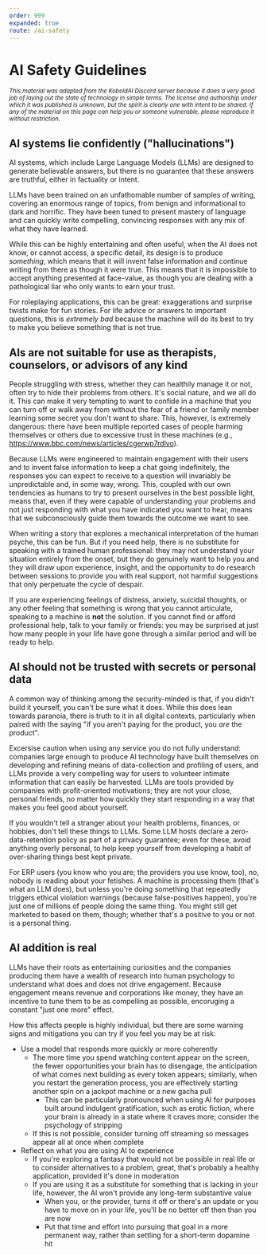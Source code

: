 ```yaml
---
order: 999
expanded: true
route: /ai-safety
---
```


# AI Safety Guidelines

<sub>*This material was adapted from the KoboldAI Discord server because it does a very good job of laying out the state of technology in simple terms. The license and authorship under which it was published is unknown, but the spirit is clearly one with intent to be shared. If any of the material on this page can help you or someone vulnerable, please reproduce it without restriction.*</sub>

## AI systems lie confidently ("hallucinations")

AI systems, which include Large Language Models (LLMs) are designed to generate believable answers, but there is no guarantee that these answers are truthful, either in factuality or intent.

LLMs have been trained on an unfathomable number of samples of writing, covering an enormous range of topics, from benign and informational to dark and horrific. They have been tuned to present mastery of language and can quickly write compelling, convincing responses with any mix of what they have learned.

While this can be highly entertaining and often useful, when the AI does not know, or cannot access, a specific detail, its design is to produce *something*, which means that it will invent false information and continue writing from there as though it were true. This means that it is impossible to accept anything presented at face-value, as though you are dealing with a pathological liar who only wants to earn your trust.

For roleplaying applications, this can be great: exaggerations and surprise twists make for fun stories. For life advice or answers to important questions, this is *extremely bad* because the machine will do its best to try to make you believe something that is not true.

## AIs are not suitable for use as therapists, counselors, or advisors of any kind

People struggling with stress, whether they can healthily manage it or not, often try to hide their problems from others. It's social nature, and we all do it. This can make it very tempting to want to confide in a machine that you can turn off or walk away from without the fear of a friend or family member learning some secret you don't want to share. This, however, is extremely dangerous: there have been multiple reported cases of people harming themselves or others due to excessive trust in these machines (e.g., https://www.bbc.com/news/articles/cgerwp7rdlvo).

Because LLMs were engineered to maintain engagement with their users and to invent false information to keep a chat going indefinitely, the responses you can expect to receive to a question will invariably be unpredictable and, in some way, wrong. This, coupled with our own tendencies as humans to try to present ourselves in the best possible light, means that, even if they were capable of understanding your problems and not just responding with what you have indicated you want to hear, means that we subconsciously guide them towards the outcome we want to see.

When writing a story that explores a mechanical interpretation of the human psyche, this can be fun. But if you need help, there is no substitute for speaking with a trained human professional: they may not understand your situation entirely from the onset, but they do genuinely want to help you and they will draw upon experience, insight, and the opportunity to do research between sessions to provide you with real support, not harmful suggestions that only perpetuate the cycle of despair.

If you are experiencing feelings of distress, anxiety, suicidal thoughts, or any other feeling that something is wrong that you cannot articulate, speaking to a machine is __not__ the solution. If you cannot find or afford professional help, talk to your family or friends: you may be surprised at just how many people in your life have gone through a similar period and will be ready to help.

## AI should not be trusted with secrets or personal data

A common way of thinking among the security-minded is that, if you didn't build it yourself, you can't be sure what it does. While this does lean towards paranoia, there is truth to it in all digital contexts, particularly when paired with the saying "if you aren't paying for the product, you *are* the product".

Excersise caution when using any service you do not fully understand: companies large enough to produce AI technology have built themselves on developing and refining means of data-collection and profiling of users, and LLMs provide a very compelling way for users to volunteer intimate information that can easily be harvested. LLMs are tools provided by companies with profit-oriented motivations; they are not your close, personal friends, no matter how quickly they start responding in a way that makes you feel good about yourself.

If you wouldn't tell a stranger about your health problems, finances, or hobbies, don't tell these things to LLMs. Some LLM hosts declare a zero-data-retention policy as part of a privacy guarantee; even for these, avoid anything overly personal, to help keep yourself from developing a habit of over-sharing things best kept private.

For ERP users (you know who you are; the providers you use know, too), no, nobody is reading about your fetishes. A machine is processing them (that's what an LLM does), but unless you're doing something that repeatedly triggers ethical violation warnings (because false-positives happen), you're just one of millions of people doing the same thing. You might still get marketed to based on them, though; whether that's a positive to you or not is a personal thing.

## AI addition is real

LLMs have their roots as entertaining curiosities and the companies producing them have a wealth of research into human psychology to understand what does and does not drive engagement. Because engagement means revenue and corporations like money, they have an incentive to tune them to be as compelling as possible, encoruging a constant "just one more" effect.

How this affects people is highly individual, but there are some warning signs and mitigations you can try if you feel you may be at risk:

- Use a model that responds more quickly or more coherently
  - The more time you spend watching content appear on the screen, the fewer opportunities your brain has to disengage, the anticipation of what comes next building as every token appears; similarly, when you restart the generation process, you are effectively starting another spin on a jackpot machine or a new gacha pull
    - This can be particularly pronounced when using AI for purposes built around indulgent gratification, such as erotic fiction, where your brain is already in a state where it craves more; consider the psychology of stripping
  - If this is not possible, consider turning off streaming so messages appear all at once when complete
- Reflect on what you are using AI to experience
  - If you're exploring a fantasy that would not be possible in real life or to consider alternatives to a problem, great, that's probably a healthy application, provided it's done in moderation
  - If you are using it as a substitute for something that is lacking in your life, however, the AI won't provide any long-term substantive value
    - When you, or the provider, turns it off or there's an update or you have to move on in your life, you'll be no better off then than you are now
    - Put that time and effort into pursuing that goal in a more permanent way, rather than settling for a short-term dopamine hit
